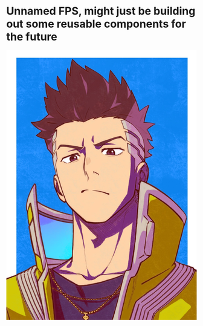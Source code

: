 # Unnamed FPS, might just be building out some reusable components for the future

![Me FR](david_martinez.png "Title")
